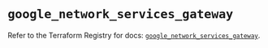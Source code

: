 # `google_network_services_gateway`

Refer to the Terraform Registry for docs: [`google_network_services_gateway`](https://registry.terraform.io/providers/hashicorp/google-beta/6.7.0/docs/resources/google_network_services_gateway).
